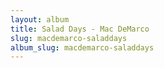 ```yaml
---
layout: album
title: Salad Days - Mac DeMarco
slug: macdemarco-saladdays
album_slug: macdemarco-saladdays
---
```

